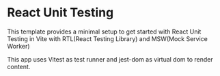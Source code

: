 # React Unit Testing

This template provides a minimal setup to get started with React Unit Testing in Vite with RTL(React Testing Library) and MSW(Mock Service Worker)

This app uses Vitest as test runner and jest-dom as virtual dom to render content.
